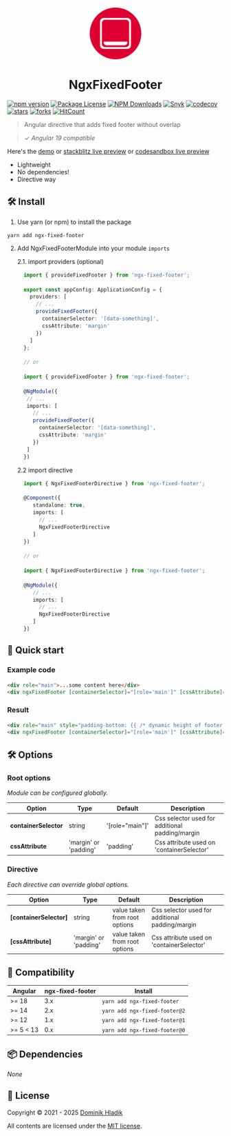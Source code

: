 <p align="center">
  <a href="https://github.com/Celtian/ngx-fixed-footer" target="blank"><img src="assets/logo.svg?sanitize=true" alt="" width="120"></a>
  <h1 align="center">NgxFixedFooter</h1>
</p>

[![npm version](https://badge.fury.io/js/ngx-fixed-footer.svg)](https://badge.fury.io/js/ngx-fixed-footer)
[![Package License](https://img.shields.io/npm/l/ngx-fixed-footer.svg)](https://www.npmjs.com/ngx-fixed-footer)
[![NPM Downloads](https://img.shields.io/npm/dm/ngx-fixed-footer.svg)](https://www.npmjs.com/ngx-fixed-footer)
[![Snyk](https://snyk.io/advisor/npm-package/ngx-fixed-footer/badge.svg)](https://snyk.io/advisor/npm-package/ngx-fixed-footer)
[![codecov](https://codecov.io/gh/Celtian/ngx-fixed-footer/branch/master/graph/badge.svg?token=1IRUKIKM0D)](https://codecov.io/gh/celtian/ngx-fixed-footer/)
[![stars](https://badgen.net/github/stars/celtian/ngx-fixed-footer)](https://github.com/celtian/ngx-fixed-footer/)
[![forks](https://badgen.net/github/forks/celtian/ngx-fixed-footer)](https://github.com/celtian/ngx-fixed-footer/)
[![HitCount](http://hits.dwyl.com/celtian/ngx-fixed-footer.svg)](http://hits.dwyl.com/celtian/ngx-fixed-footer)

> Angular directive that adds fixed footer without overlap

> ✓ _Angular 19 compatible_

Here's the [demo](http://celtian.github.io/ngx-fixed-footer/) or [stackblitz live preview](https://stackblitz.com/edit/ngx-fixed-footer) or [codesandbox live preview](https://codesandbox.io/s/ngx-fixed-footer-m4f21)

- Lightweight
- No dependencies!
- Directive way

## 🛠️ Install

1. Use yarn (or npm) to install the package

```terminal
yarn add ngx-fixed-footer
```

2. Add NgxFixedFooterModule into your module `imports`

   2.1. import providers (optional)

   ```typescript
     import { provideFixedFooter } from 'ngx-fixed-footer';

     export const appConfig: ApplicationConfig = {
       providers: [
         // ...
         provideFixedFooter({
           containerSelector: '[data-something]',
           cssAttribute: 'margin'
         })
       ]
     };

     // or

     import { provideFixedFooter } from 'ngx-fixed-footer';

     @NgModule({
      // ...
      imports: [
        // ...
        provideFixedFooter({
          containerSelector: '[data-something]',
          cssAttribute: 'margin'
        })
      ]
     })

   ```

   2.2 import directive

   ```typescript
     import { NgxFixedFooterDirective } from 'ngx-fixed-footer';

     @Component({
        standalone: true,
        imports: [
          // ...
          NgxFixedFooterDirective
        ]
     })

     // or

     import { NgxFixedFooterDirective } from 'ngx-fixed-footer';

     @NgModule({
        // ...
        imports: [
          // ...
          NgxFixedFooterDirective
        ]
     })
   ```

## 🚀 Quick start

### Example code

```html
<div role="main">...some content here</div>
<div ngxFixedFooter [containerSelector]="[role='main']" [cssAttribute]="'padding'">... some content here</div>
```

### Result

```html
<div role="main" style="padding-bottom: {{ /* dynamic height of footer */ }}">...some content here</div>
<div ngxFixedFooter [containerSelector]="[role='main']" [cssAttribute]="'padding'">... some content here</div>
```

## 🛠️ Options

### Root options

_Module can be configured globally._

| Option                | Type                  | Default         | Description                                     |
| --------------------- | --------------------- | --------------- | ----------------------------------------------- |
| **containerSelector** | string                | '[role="main"]' | Css selector used for additional padding/margin |
| **cssAttribute**      | 'margin' or 'padding' | 'padding'       | Css attribute used on 'containerSelector'       |

### Directive

_Each directive can override global options._

| Option                  | Type                  | Default                       | Description                                     |
| ----------------------- | --------------------- | ----------------------------- | ----------------------------------------------- |
| **[containerSelector]** | string                | value taken from root options | Css selector used for additional padding/margin |
| **[cssAttribute]**      | 'margin' or 'padding' | value taken from root options | Css attribute used on 'containerSelector'       |

## 🔧 Compatibility

| Angular   | ngx-fixed-footer | Install                       |
| --------- | ---------------- | ----------------------------- |
| >= 18     | 3.x              | `yarn add ngx-fixed-footer`   |
| >= 14     | 2.x              | `yarn add ngx-fixed-footer@2` |
| >= 12     | 1.x              | `yarn add ngx-fixed-footer@1` |
| >= 5 < 13 | 0.x              | `yarn add ngx-fixed-footer@0` |

## 📦 Dependencies

_None_

## 🪪 License

Copyright &copy; 2021 - 2025 [Dominik Hladik](https://github.com/Celtian)

All contents are licensed under the [MIT license].

[mit license]: LICENSE
